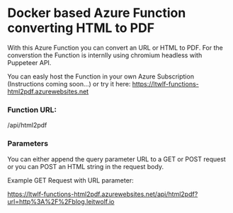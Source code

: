 # Docker based Azure Function converting HTML to PDF

With this Azure Function you can convert an URL or HTML to PDF. For the converstion the Function is internlly using chromium headless with Puppeteer API.

You can easly host the Function in your own Azure Subscription (Instructions coming soon...) or try it here:
https://ltwlf-functions-html2pdf.azurewebsites.net 

### Function URL:
/api/html2pdf

### Parameters
You can either append the query parameter URL to a GET or POST request or you can POST an HTML string in the request body.


Example GET Request with URL parameter:

https://ltwlf-functions-html2pdf.azurewebsites.net/api/html2pdf?url=http%3A%2F%2Fblog.leitwolf.io

